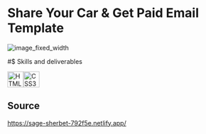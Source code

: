 # Share Your Car & Get Paid Email Template
![image_fixed_width](https://github.com/MahmoudHabib-Portfolio/psd-to-html-email-conversion/assets/27707382/47137092-7e5f-4342-8935-2e1974bb503c)

#$ Skills and deliverables
<p align="left">
<a href="https://developer.mozilla.org/en-US/docs/Glossary/HTML5" target="_blank" rel="noreferrer"><img src="https://raw.githubusercontent.com/danielcranney/readme-generator/main/public/icons/skills/html5-colored.svg" width="36" height="36" alt="HTML5" /></a><a href="https://www.w3.org/TR/CSS/#css" target="_blank" rel="noreferrer"><img src="https://raw.githubusercontent.com/danielcranney/readme-generator/main/public/icons/skills/css3-colored.svg" width="36" height="36" alt="CSS3" /></a>
</p>

## Source
https://sage-sherbet-792f5e.netlify.app/
